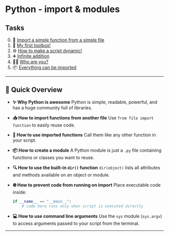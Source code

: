 # Python - import & modules

## Tasks

0. 🧩 [Import a simple function from a simple file](./0-import_simple_function.py)  
1. 🧰 [My first toolbox!](./1-my_first_toolbox.py)  
2. ⚙️ [How to make a script dynamic!](./2-script_dynamic.py)  
3. ➕ [Infinite addition](./3-infinite_addition.py)  
4. 🕵️‍♂️ [Who are you?](./4-who_are_you.py)  
5. 📦 [Everything can be imported](./5-everything_can_be_imported.py)  

---

## 🚀 Quick Overview

* **✨ Why Python is awesome**
  Python is simple, readable, powerful, and has a huge community full of libraries.

* **📥 How to import functions from another file**
  Use `from file import function` to easily reuse code.

* **🔧 How to use imported functions**
  Call them like any other function in your script.

* **📦 How to create a module**
  A Python module is just a `.py` file containing functions or classes you want to reuse.

* **🔍 How to use the built-in `dir()` function**
  `dir(object)` lists all attributes and methods available on an object or module.

* **⛔ How to prevent code from running on import**
  Place executable code inside:

  ```python
  if __name__ == "__main__":
      # code here runs only when script is executed directly
  ```

* **💻 How to use command line arguments**
  Use the `sys` module (`sys.argv`) to access arguments passed to your script from the terminal.

---